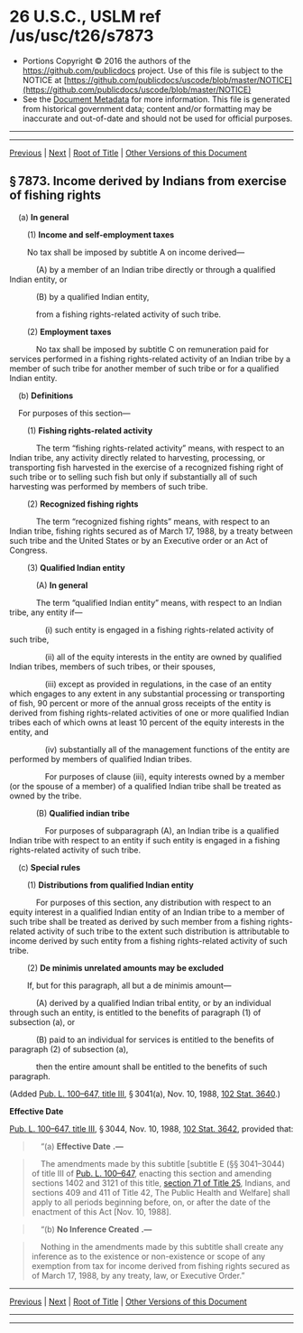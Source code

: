 ---
---

# 26 U.S.C., USLM ref /us/usc/t26/s7873

* Portions Copyright © 2016 the authors of the https://github.com/publicdocs project.
  Use of this file is subject to the NOTICE at [https://github.com/publicdocs/uscode/blob/master/NOTICE](https://github.com/publicdocs/uscode/blob/master/NOTICE)
* See the [Document Metadata](././../../../../../..//README.md) for more information.
  This file is generated from historical government data; content and/or formatting may be inaccurate and out-of-date and should not be used for official purposes.

----------
----------

[Previous](./../../../../../..//us/usc/t26/stF/ch80/schC/m__us_usc_t26_s7872.md) | [Next](./../../../../../..//us/usc/t26/stF/ch80/schC/m__us_usc_t26_s7874.md) | [Root of Title](./../../../../../../) | [Other Versions of this Document](https://publicdocs.github.io/go/links?ns=uslm&ref=%2Fus%2Fusc%2Ft26%2Fs7873)

## § 7873. Income derived by Indians from exercise of fishing rights

    (a) __In general__ 

        (1) __Income and self-employment taxes__ 

        No tax shall be imposed by subtitle A on income derived—

            (A) by a member of an Indian tribe directly or through a qualified Indian entity, or

            (B) by a qualified Indian entity,

            from a fishing rights-related activity of such tribe.

        (2) __Employment taxes__ 

            No tax shall be imposed by subtitle C on remuneration paid for services performed in a fishing rights-related activity of an Indian tribe by a member of such tribe for another member of such tribe or for a qualified Indian entity.

    (b) __Definitions__ 

    For purposes of this section—

        (1) __Fishing rights-related activity__ 

            The term “fishing rights-related activity” means, with respect to an Indian tribe, any activity directly related to harvesting, processing, or transporting fish harvested in the exercise of a recognized fishing right of such tribe or to selling such fish but only if substantially all of such harvesting was performed by members of such tribe.

        (2) __Recognized fishing rights__ 

            The term “recognized fishing rights” means, with respect to an Indian tribe, fishing rights secured as of March 17, 1988, by a treaty between such tribe and the United States or by an Executive order or an Act of Congress.

        (3) __Qualified Indian entity__ 

            (A) __In general__ 

            The term “qualified Indian entity” means, with respect to an Indian tribe, any entity if—

                (i) such entity is engaged in a fishing rights-related activity of such tribe,

                (ii) all of the equity interests in the entity are owned by qualified Indian tribes, members of such tribes, or their spouses,

                (iii) except as provided in regulations, in the case of an entity which engages to any extent in any substantial processing or transporting of fish, 90 percent or more of the annual gross receipts of the entity is derived from fishing rights-related activities of one or more qualified Indian tribes each of which owns at least 10 percent of the equity interests in the entity, and

                (iv) substantially all of the management functions of the entity are performed by members of qualified Indian tribes.

                For purposes of clause (iii), equity interests owned by a member (or the spouse of a member) of a qualified Indian tribe shall be treated as owned by the tribe.

            (B) __Qualified indian tribe__ 

                For purposes of subparagraph (A), an Indian tribe is a qualified Indian tribe with respect to an entity if such entity is engaged in a fishing rights-related activity of such tribe.

    (c) __Special rules__ 

        (1) __Distributions from qualified Indian entity__ 

            For purposes of this section, any distribution with respect to an equity interest in a qualified Indian entity of an Indian tribe to a member of such tribe shall be treated as derived by such member from a fishing rights-related activity of such tribe to the extent such distribution is attributable to income derived by such entity from a fishing rights-related activity of such tribe.

        (2) __De minimis unrelated amounts may be excluded__ 

        If, but for this paragraph, all but a de minimis amount—

            (A) derived by a qualified Indian tribal entity, or by an individual through such an entity, is entitled to the benefits of paragraph (1) of subsection (a), or

            (B) paid to an individual for services is entitled to the benefits of paragraph (2) of subsection (a),

            then the entire amount shall be entitled to the benefits of such paragraph.

(Added [Pub. L. 100–647, title III][/us/pl/100/647/tIII], § 3041(a), Nov. 10, 1988, [102 Stat. 3640][/us/stat/102/3640].)

 __Effective Date__ 

[Pub. L. 100–647, title III][/us/pl/100/647/tIII], § 3044, Nov. 10, 1988, [102 Stat. 3642][/us/stat/102/3642], provided that:

>     “(a)  __Effective Date__  __.—__ 

>     The amendments made by this subtitle \[subtitle E (§§ 3041–3044) of title III of [Pub. L. 100–647][/us/pl/100/647], enacting this section and amending sections 1402 and 3121 of this title, [section 71 of Title 25][/us/usc/t25/s71], Indians, and sections 409 and 411 of Title 42, The Public Health and Welfare\] shall apply to all periods beginning before, on, or after the date of the enactment of this Act \[Nov. 10, 1988\].

>     “(b)  __No Inference Created__  __.—__ 

>     Nothing in the amendments made by this subtitle shall create any inference as to the existence or non-existence or scope of any exemption from tax for income derived from fishing rights secured as of March 17, 1988, by any treaty, law, or Executive Order.”

----------

[Previous](./../../../../../..//us/usc/t26/stF/ch80/schC/m__us_usc_t26_s7872.md) | [Next](./../../../../../..//us/usc/t26/stF/ch80/schC/m__us_usc_t26_s7874.md) | [Root of Title](./../../../../../../) | [Other Versions of this Document](https://publicdocs.github.io/go/links?ns=uslm&ref=%2Fus%2Fusc%2Ft26%2Fs7873)

----------
----------

[/us/pl/100/647/tIII]: https://publicdocs.github.io/go/links?ns=uslm&ref=%2Fus%2Fpl%2F100%2F647%2FtIII
[/us/stat/102/3640]: https://publicdocs.github.io/go/links?ns=uslm&ref=%2Fus%2Fstat%2F102%2F3640
[/us/pl/100/647/tIII]: https://publicdocs.github.io/go/links?ns=uslm&ref=%2Fus%2Fpl%2F100%2F647%2FtIII
[/us/stat/102/3642]: https://publicdocs.github.io/go/links?ns=uslm&ref=%2Fus%2Fstat%2F102%2F3642
[/us/pl/100/647]: https://publicdocs.github.io/go/links?ns=uslm&ref=%2Fus%2Fpl%2F100%2F647
[/us/usc/t25/s71]: https://publicdocs.github.io/go/links?ns=uslm&ref=%2Fus%2Fusc%2Ft25%2Fs71


